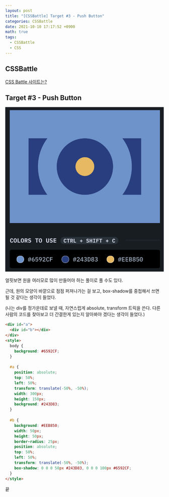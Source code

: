 ```yaml
---
layout: post
title: "[CSSBattle] Target #3 - Push Button"
categories: CSSBattle
date: 2021-10-10 17:17:52 +0900
math: true
tags:
  - CSSBattle
  - CSS
---
```


## CSSBattle

[CSS Battle 사이트는?](/posts/css-battle-01/)

## Target #3 - Push Button

![문제](/assets/img/posts/2021-10-10/css-battle-03/1.png)

얼핏보면 원을 여러모로 많이 만들어야 하는 풀이로 풀 수도 있다.

근데, 원의 모양이 바깥으로 점점 퍼져나가는 걸 보고, box-shadow를 중첩해서 쓰면 될 것 같다는 생각이 들었다.

(나는 div를 정가운데로 보낼 때, 자연스럽게 absolute, transform 트릭을 쓴다. 다른 사람의 코드를 찾아보고 더 간결한게 있는지 알아봐야 겠다는 생각이 들었다.)

```html
<div id="a">
  <div id="b"></div>
</div>
<style>
  body {
    background: #6592CF;
  }
  
  #a {
    position: absolute;
    top: 50%;
    left: 50%;
    transform: translate(-50%, -50%);
    width: 300px;
    height: 150px;
    background: #243D83;  
  }
  
  #b {
    background: #EEB850;
    width: 50px;
    height: 50px;
    border-radius: 25px;
    position: absolute;
    top: 50%;
    left: 50%;
    transform: translate(-50%, -50%);
    box-shadow: 0 0 0 50px #243D83, 0 0 0 100px #6592CF;
  }
</style>

```

끝
